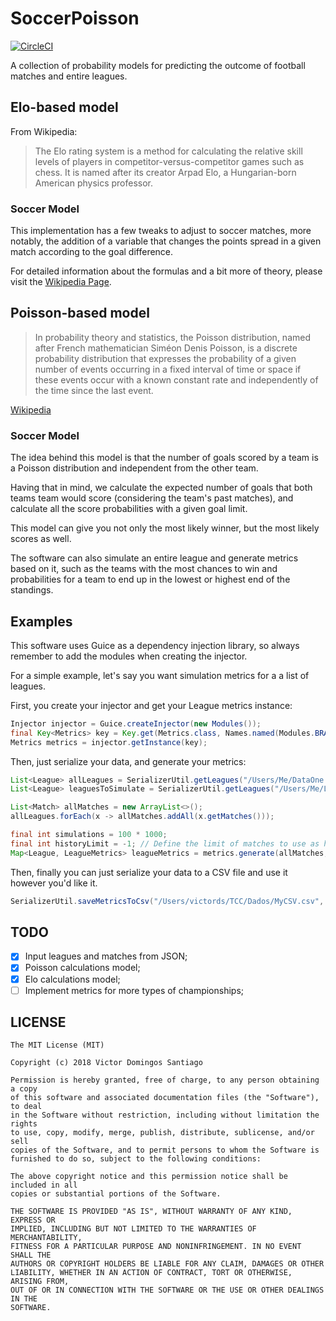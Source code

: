 # SoccerPoisson
[![CircleCI](https://circleci.com/gh/Victor-DS/SoccerPoisson.svg?style=svg)](https://circleci.com/gh/Victor-DS/SoccerPoisson)

A collection of probability models for predicting the outcome of football matches and entire leagues.

## Elo-based model
From Wikipedia:

> The Elo rating system is a method for calculating the relative skill levels of players in competitor-versus-competitor games such as chess. It is named after its creator Arpad Elo, a Hungarian-born American physics professor.

### Soccer Model
This implementation has a few tweaks to adjust to soccer matches, more notably, the addition of a variable that changes the points spread in a given match according to the goal difference.

For detailed information about the formulas and a bit more of theory, please visit the [Wikipedia Page](https://en.wikipedia.org/wiki/World_Football_Elo_Ratings).


## Poisson-based model
> In probability theory and statistics, the Poisson distribution, named after French mathematician Siméon Denis Poisson, is a discrete probability distribution that expresses the probability of a given number of events occurring in a fixed interval of time or space if these events occur with a known constant rate and independently of the time since the last event.

[Wikipedia](https://en.wikipedia.org/wiki/Poisson_distribution)

### Soccer Model
The idea behind this model is that the number of goals scored by a team is a Poisson distribution and independent from the other team.

Having that in mind, we calculate the expected number of goals that both teams team would score (considering the team's past matches), and calculate all the score probabilities with a given goal limit.

This model can give you not only the most likely winner, but the most likely scores as well.

The software can also simulate an entire league and generate metrics based on it, such as the teams with the most chances to win and probabilities for a team to end up in the lowest or highest end of the standings.

## Examples

This software uses Guice as a dependency injection library, so always remember to add the modules when creating the injector.

For a simple example, let's say you want simulation metrics for a a list of leagues. 

First, you create your injector and get your League metrics instance:

```java
Injector injector = Guice.createInjector(new Modules());
final Key<Metrics> key = Key.get(Metrics.class, Names.named(Modules.BRAZILIAN_CHAMPIONSHIP_METRICS_ELO)); //Or Modules.BRAZILIAN_CHAMPIONSHIP_METRICS_POISSON
Metrics metrics = injector.getInstance(key);
```

Then, just serialize your data, and generate your metrics:

```java
List<League> allLeagues = SerializerUtil.getLeagues("/Users/Me/DataOne.json", "/Users/Me/DataTwo.json", "/Users/Me/InfiniteData.json");
List<League> leaguesToSimulate = SerializerUtil.getLeagues("/Users/Me/LeaguesToSimulate.json");

List<Match> allMatches = new ArrayList<>();
allLeagues.forEach(x -> allMatches.addAll(x.getMatches()));

final int simulations = 100 * 1000;
final int historyLimit = -1; // Define the limit of matches to use as history to calculate probabilities, or use -1 to use it all.
Map<League, LeagueMetrics> leagueMetrics = metrics.generate(allMatches, historyLimit, leaguesToSimulate, simulations);
```

Then, finally you can just serialize your data to a CSV file and use it however you'd like it.

```java
SerializerUtil.saveMetricsToCsv("/Users/victords/TCC/Dados/MyCSV.csv", leagueMetrics.values());
```

## TODO
- [x] Input leagues and matches from JSON;
- [x] Poisson calculations model;
- [x] Elo calculations model;
- [ ] Implement metrics for more types of championships;

## LICENSE
```
The MIT License (MIT)

Copyright (c) 2018 Victor Domingos Santiago

Permission is hereby granted, free of charge, to any person obtaining a copy
of this software and associated documentation files (the "Software"), to deal
in the Software without restriction, including without limitation the rights
to use, copy, modify, merge, publish, distribute, sublicense, and/or sell
copies of the Software, and to permit persons to whom the Software is
furnished to do so, subject to the following conditions:

The above copyright notice and this permission notice shall be included in all
copies or substantial portions of the Software.

THE SOFTWARE IS PROVIDED "AS IS", WITHOUT WARRANTY OF ANY KIND, EXPRESS OR
IMPLIED, INCLUDING BUT NOT LIMITED TO THE WARRANTIES OF MERCHANTABILITY,
FITNESS FOR A PARTICULAR PURPOSE AND NONINFRINGEMENT. IN NO EVENT SHALL THE
AUTHORS OR COPYRIGHT HOLDERS BE LIABLE FOR ANY CLAIM, DAMAGES OR OTHER
LIABILITY, WHETHER IN AN ACTION OF CONTRACT, TORT OR OTHERWISE, ARISING FROM,
OUT OF OR IN CONNECTION WITH THE SOFTWARE OR THE USE OR OTHER DEALINGS IN THE
SOFTWARE.
```
